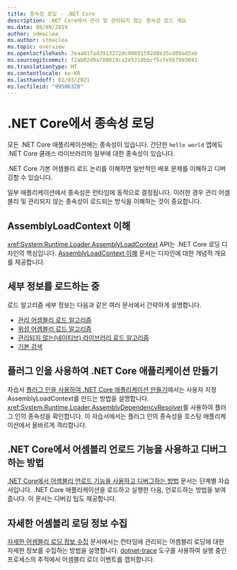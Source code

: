 ```yaml
---
title: 종속성 로딩 - .NET Core
description: .NET Core에서 관리 및 관리되지 않는 종속성 로드 개요
ms.date: 08/09/2019
author: sdmaclea
ms.author: stmaclea
ms.topic: overview
ms.openlocfilehash: 2eaa01fad3913272dc90891592d0e35cd89ad2ab
ms.sourcegitcommit: f2ab02d9a780819ca2e5310bbcf5cfe5b7993041
ms.translationtype: HT
ms.contentlocale: ko-KR
ms.lasthandoff: 02/03/2021
ms.locfileid: "99506320"
---
```

# <a name="dependency-loading-in-net-core"></a>.NET Core에서 종속성 로딩

모든 .NET Core 애플리케이션에는 종속성이 있습니다. 간단한 `hello world` 앱에도 .NET Core 클래스 라이브러리의 일부에 대한 종속성이 있습니다.

.NET Core 기본 어셈블리 로드 논리를 이해하면 일반적인 배포 문제를 이해하고 디버깅할 수 있습니다.

일부 애플리케이션에서 종속성은 런타임에 동적으로 결정됩니다. 이러한 경우 관리 어셈블리 및 관리되지 않는 종속성이 로드되는 방식을 이해하는 것이 중요합니다.

## <a name="understanding-assemblyloadcontext"></a>AssemblyLoadContext 이해

<xref:System.Runtime.Loader.AssemblyLoadContext> API는 .NET Core 로딩 디자인의 핵심입니다. [AssemblyLoadContext 이해](understanding-assemblyloadcontext.md) 문서는 디자인에 대한 개념적 개요를 제공합니다.

## <a name="loading-details"></a>세부 정보를 로드하는 중

로드 알고리즘 세부 정보는 다음과 같은 여러 문서에서 간략하게 설명합니다.

- [관리 어셈블리 로드 알고리즘](loading-managed.md)
- [위성 어셈블리 로드 알고리즘](loading-resources.md)
- [관리되지 않는(네이티브) 라이브러리 로드 알고리즘](loading-unmanaged.md)
- [기본 검색](default-probing.md)

## <a name="create-a-net-core-application-with-plugins"></a>플러그 인을 사용하여 .NET Core 애플리케이션 만들기

자습서 [플러그 인을 사용하여 .NET Core 애플리케이션 만들기](../tutorials/creating-app-with-plugin-support.md)에서는 사용자 지정 AssemblyLoadContext를 만드는 방법을 설명합니다. <xref:System.Runtime.Loader.AssemblyDependencyResolver>를 사용하여 플러그 인의 종속성을 확인합니다. 이 자습서에서는 플러그 인의 종속성을 호스팅 애플리케이션에서 올바르게 격리합니다.

## <a name="how-to-use-and-debug-assembly-unloadability-in-net-core"></a>.NET Core에서 어셈블리 언로드 기능을 사용하고 디버그하는 방법

[.NET Core에서 어셈블리 언로드 기능을 사용하고 디버그하는 방법](../../standard/assembly/unloadability.md) 문서는 단계별 자습서입니다. .NET Core 애플리케이션을 로드하고 실행한 다음, 언로드하는 방법을 보여 줍니다. 이 문서는 디버깅 팁도 제공합니다.

## <a name="collect-detailed-assembly-loading-information"></a>자세한 어셈블리 로딩 정보 수집

[자세한 어셈블리 로딩 정보 수집](collect-details.md) 문서에서는 런타임에 관리되는 어셈블리 로딩에 대한 자세한 정보를 수집하는 방법을 설명합니다. [dotnet-trace](../diagnostics/dotnet-trace.md) 도구를 사용하여 실행 중인 프로세스의 추적에서 어셈블리 로더 이벤트를 캡처합니다.
